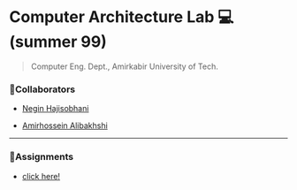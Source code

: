 # Computer Architecture Lab 💻(summer 99)
>Computer Eng. Dept., Amirkabir University of Tech.

<!-- sd -->

### 👥Collaborators

- [Negin Hajisobhani](https://github.com/neginhsobhani)

- [Amirhossein Alibakhshi](https://github.com/amir78729)

---

### 📝Assignments

- [click here!](https://github.com/aut-ce/CA208-Lab-Material)


